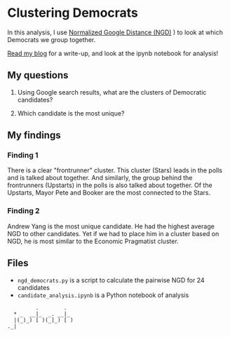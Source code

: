 # Clustering Democrats


In this analysis, I use [Normalized Google Distance (NGD)](https://github.com/josh-ashkinaze/Normalized-Google-Distance)
) to look at which Democrats we group together. 

[Read my blog](https://www.joshash.space/data-science/clusters-of-democratic-candidates-1) for a write-up, and look at the ipynb notebook for analysis! 


## My questions

1. Using Google search results, what are the clusters of Democratic candidates?

2. Which candidate is the most unique?


## My findings
### Finding 1 
There is a clear "frontrunner" cluster. This cluster (Stars) leads in the polls and is talked about together. And similarly, the group behind the frontrunners (Upstarts) in the polls is also talked about together. Of the Upstarts, Mayor Pete and Booker are the most connected to the Stars.

### Finding 2
Andrew Yang is the most unique candidate. He had the highest average NGD to other candidates. Yet if we had to place him in a cluster based on NGD, he is most similar to the Economic Pragmatist cluster.


## Files 
* ```ngd_democrats.py``` is a script to calculate the pairwise NGD for 24 candidates 
* ```candidate_analysis.ipynb``` is a Python notebook of analysis 


```
         .        .  
  * _  __|_  _. __|_ 
  |(_)_) [ )(_]_) [ )
._|

```
